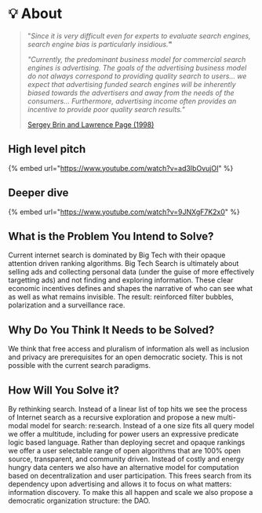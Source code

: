 # 💡 About

> "_Since it is very difficult even for experts to evaluate search engines, search engine bias is particularly insidious._**"**
>
> _"Currently, the predominant business model for commercial search engines is advertising. The goals of the advertising business model do not always correspond to providing quality search to users... we expect that advertising funded search engines will be inherently biased towards the advertisers and away from the needs of the consumers... Furthermore, advertising income often provides an incentive to provide poor quality search results."_
>
> [Sergey Brin and Lawrence Page (1998)](http://infolab.stanford.edu/\~backrub/google.html)

## High level pitch
{% embed url="https://www.youtube.com/watch?v=ad3IbOvujOI" %}

## Deeper dive
{% embed url="https://www.youtube.com/watch?v=9JNXgF7K2x0" %}


## What is the Problem You Intend to Solve?

Current internet search is dominated by Big Tech with their opaque attention driven ranking algorithms. Big Tech Search is ultimately about selling ads and collecting personal data (under the guise of more effectively targetting ads) and not finding and exploring information. These clear economic incentives defines and shapes the narrative of who can see what as well as what remains invisible. The result: reinforced filter bubbles, polarization and a surveillance race.

## Why Do You Think It Needs to be Solved?

We think that free access and pluralism of information als well as inclusion and privacy are prerequisites for an open democratic society. This is not possible with the current search paradigms.

## How Will You Solve it?

By rethinking search. Instead of a linear list of top hits we see the process of Internet search as a recursive exploration and propose a new multi-modal model for search: re:search. Instead of a one size fits all query model we offer a multitude, including for power users an expressive predicate logic based language. Rather than deploying secret and opaque rankings we offer a user selectable range of open algorithms that are 100% open source, transparent, and community driven. Instead of costly and energy hungry data centers we also have an alternative model for computation based on decentralization and user participation. This frees search from its dependency upon advertising and allows it to focus on what matters: information discovery. To make this all happen and scale we also propose a democratic organization structure: the DAO.
